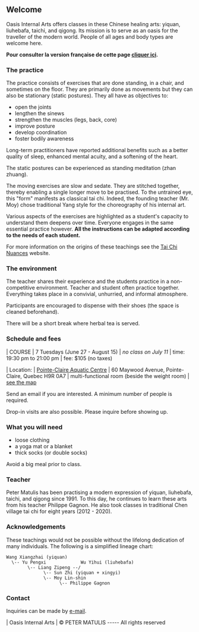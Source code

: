 ## Welcome

Oasis Internal Arts offers classes in these Chinese healing arts: yiquan,
liuhebafa, taichi, and qigong. Its mission is to serve as an oasis for the
traveller of the modern world. People of all ages and body types are welcome
here.

**Pour consulter la version française de cette page [cliquer ici](index-fr.md).**

### The practice

The practice consists of exercises that are done standing, in a chair, and
sometimes on the floor. They are primarily done as movements but they can also
be stationary (static postures). They all have as objectives to:

* open the joints
* lengthen the sinews
* strengthen the muscles (legs, back, core)
* improve posture
* develop coordination
* foster bodily awareness

Long-term practitioners have reported additional benefits such as a better
quality of sleep, enhanced mental acuity, and a softening of the heart.

The static postures can be experienced as standing meditation (zhan zhuang).

The moving exercises are slow and sedate. They are stitched together, thereby
enabling a single longer move to be practised. To the untrained eye, this
"form" manifests as classical tai chi. Indeed, the founding teacher (Mr. Moy)
chose traditional Yang style for the choreography of his internal art.

Various aspects of the exercises are highlighted as a student's capacity to
understand them deepens over time. Everyone engages in the same essential
practice however. **All the instructions can be adapted according to the needs
of each student.**

For more information on the origins of these teachings see the [Tai Chi
Nuances](https://taichinuances.com) website.

### The environment

The teacher shares their experience and the students practice in a
non-competitive environment. Teacher and student often practice together.
Everything takes place in a convivial, unhurried, and informal atmosphere.

Participants are encouraged to dispense with their shoes (the space is cleaned
beforehand).

There will be a short break where herbal tea is served.

### Schedule and fees

| COURSE
| 7 Tuesdays (June 27 - August 15)
| *no class on July 11*
| time: 19:30 pm to 21:00 pm
| fee: $105 (no taxes)

| Location:
|      [Pointe-Claire Aquatic Centre](http://www.pointe-claire.ca/en/schedules-and-facilities-aquatic-centre/)
|      60 Maywood Avenue, Pointe-Claire, Quebec H9R 0A7
|      multi-functional room (beside the weight room)
|      [see the map](https://goo.gl/maps/3Dpr7Yw7d25m5mdv9)

Send an email if you are interested. A minimum number of people is required.

Drop-in visits are also possible. Please inquire before showing up.

### What you will need

* loose clothing
* a yoga mat or a blanket
* thick socks (or double socks)

Avoid a big meal prior to class.

### Teacher

Peter Matulis has been practising a modern expression of yiquan, liuhebafa,
taichi, and qigong since 1991. To this day, he continues to learn these arts
from his teacher Philippe Gagnon. He also took classes in traditional Chen
village tai chi for eight years (2012 - 2020).

### Acknowledgements

These teachings would not be possible without the lifelong dedication of many
individuals. The following is a simplified lineage chart:

```
Wang Xiangzhai (yiquan)
  \-- Yu Pengxi             Wu Yihui (liuhebafa)
        \-- Liang Zipeng --/
              \-- Sun Zhi (yiquan + xingyi)
              \-- Moy Lin-shin
                    \-- Philippe Gagnon
```

### Contact

Inquiries can be made by [e-mail](mailto:info@oasis-internal.art).

| Oasis Internal Arts
| © PETER MATULIS ----- All rights reserved
